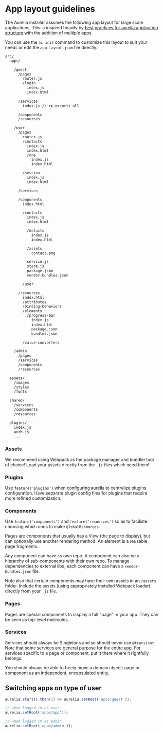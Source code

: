 # App layout guidelines

The Aurelia installer assumes the following app layout for large scale applications. 
This is inspired heavily by [best practices for aurelia application structure](http://patrickwalters.net/my-best-practices-for-aurelia-application-structure/)
with the addition of multiple apps.

You can use the `ai init` command to customize this layout to suit your needs or edit the `app-layout.json` file directly.

```bash
src/
  apps/

    /guest      
      /pages
        router.js
        /login
          index.js
          index.html
          
      /services
        index.js // re-exports all

      /components
      /resources

    /user
      /pages
        router.js
        /contacts
          index.js
          index.html
          /one
            index.js
            index.html

        /session
          index.js
          index.html

      /services

      /components
        index.html

        /contacts
          index.js
          index.html

          /details
            index.js
            index.html

          /assets
            contact.png            

          service.js          
          store.js
          package.json
          vendor-bundles.json          

        /user

      /resources
        index.html
        /attributes
        /binding-behaviors
        /elements
          /progress-bar
            index.js
            index.html          
            package.json          
            bundles.json

        /value-converters 

    /admin
      /pages
      /services
      /components
      /resources

  assets/
    /images
    /styles
    /fonts

  shared/
    /services
    /components
    /resources

  plugins/
    index.js
    auth.js
    ...

```

### Assets

We recommend using Webpack as the package manager and bundler tool of choice!
Load your assets directly from the `.js` files which need them!

### Plugins

Use `feature('plugins')` when configuring aurelia to centralize plugins configuration. Have separate plugin config files
for plugins that require more refined customization.

### Components

Use `feature('components')` and `feature('resources')` so as to faciliate choosing which ones to make `globalResources`.

Pages are components that usually has a View (the page to display), but can optionally use another rendering method.
An element is a reusable page fragments.    

Any component can have its own repo. A component can also be a hierarchy of sub-components with their own repo.
To manage dependencies to external libs, each component can have a `vendor-bundles.json` file. 

Note also that certain components may have their own assets in an `/assets` folder. 
Include the assets (using appropriately installed Webpack loader) directly from your `.js` file. 

### Pages

Pages are special components to display a full "page" in your app. They can be seen as top-level molecules.

### Services

Services should always be Singletons and so should never use `@transient`.
Note that some services are general purpose for the entire app. 
For services specific to a page or component, put it there where it rightfully belongs.

You should always be able to freely move a domain object: page or component as an independent, encapsulated entity.

## Switching apps on type of user 

```js
aurelia.start().then(() => aurelia.setRoot('apps/guest'));

// when logged in as user
aurelia.setRoot('apps/app'));

// when logged in as admin
aurelia.setRoot('apps/admin'));
```
